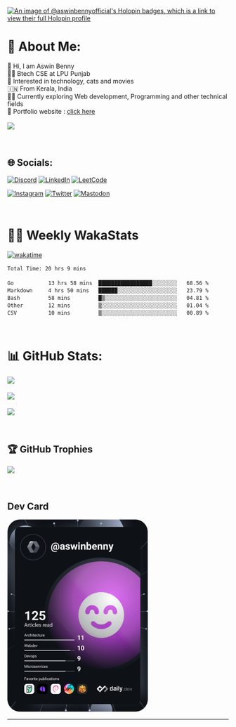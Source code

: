 
[![An image of @aswinbennyofficial's Holopin badges, which is a link to view their full Holopin profile](https://holopin.me/aswinbennyofficial)](https://holopin.io/@aswinbennyofficial)


# 💫 About Me:
👋 Hi, I am Aswin Benny<br>👨‍🎓 Btech CSE at LPU Punjab<br>🤟 Interested in technology, cats and movies<br>🇮🇳 From Kerala, India<br>👨‍💻 Currently exploring Web development, Programming and other technical fields <br>🔗 Portfolio website : <a href="http://aswinbennyofficial.github.io/" target="_blank">click here</a> 
<br/><br/>
[![](https://visitcount.itsvg.in/api?id=aswinbennyofficial&icon=5&color=0)](https://visitcount.itsvg.in)

<br/>

## 🌐 Socials:
[![Discord](https://img.shields.io/badge/Discord-%237289DA.svg?&style=for-the-badge&logo=discord&logoColor=white)](https://discordapp.com/users/863725040738369556) [![LinkedIn](https://img.shields.io/badge/LinkedIn-%230077B5.svg?&style=for-the-badge&logo=linkedin&logoColor=white)](https://linkedin.com/in/aswinbenny) [![LeetCode](https://img.shields.io/badge/dynamic/json?style=for-the-badge&labelColor=black&color=%23ffa116&label=Leetcode&query=solved&url=https%3A%2F%2Fbadge.xyli.tech/%2Fapi%2Fusers%2Faswinbenny&logo=leetcode&logoColor=yellow)](https://leetcode.com/aswinbenny/)  

[![Instagram](https://img.shields.io/badge/Instagram-%23E4405F.svg?&style=for-the-badge&logo=Instagram&logoColor=white)](https://instagram.com/aswinbenny.official) [![Twitter](https://img.shields.io/badge/Twitter-%231DA1F2.svg?&style=for-the-badge&logo=Twitter&logoColor=white)](https://twitter.com/aswinbenny_com) [![Mastodon](https://img.shields.io/badge/mastodon-%237289DA.svg?&style=for-the-badge&logo=mastodon&logoColor=white)](https://fosstodon.org/@aswinbenny)



<br/>

# 👨‍💻 Weekly WakaStats

[![wakatime](https://wakatime.com/badge/user/076b1796-9f78-4f63-9e8a-83832422f7a0.svg)](https://wakatime.com/@076b1796-9f78-4f63-9e8a-83832422f7a0)

<!--START_SECTION:waka-->

```txt
Total Time: 20 hrs 9 mins

Go           13 hrs 58 mins  █████████████████░░░░░░░░   68.56 %
Markdown     4 hrs 50 mins   ██████░░░░░░░░░░░░░░░░░░░   23.79 %
Bash         58 mins         █▒░░░░░░░░░░░░░░░░░░░░░░░   04.81 %
Other        12 mins         ▒░░░░░░░░░░░░░░░░░░░░░░░░   01.04 %
CSV          10 mins         ▒░░░░░░░░░░░░░░░░░░░░░░░░   00.89 %
```

<!--END_SECTION:waka-->

<br/>

# 📊 GitHub Stats:
![](https://github-readme-stats.vercel.app/api?username=aswinbennyofficial&theme=radical&hide_border=false&include_all_commits=false&count_private=true&margin-h=15&margin-w=15) <br/><br/>
![](https://github-readme-streak-stats.herokuapp.com/?user=aswinbennyofficial&theme=radical&hide_border=false&margin-h=15&margin-w=15) <br/><br/>
![](https://github-readme-stats.vercel.app/api/top-langs/?username=aswinbennyofficial&theme=radical&hide_border=false&include_all_commits=true&count_private=true&layout=compact&margin-h=15&margin-w=15) 

<br/> 

## 🏆 GitHub Trophies

![](https://github-profile-trophy.vercel.app/?username=aswinbennyofficial&theme=darkhub&no-frame=false&no-bg=true&margin-h=15&margin-w=15&no-frame=true&row=2&column=3)

<br/>

## Dev Card
<a href="https://app.daily.dev/aswinbenny"><img src="https://github.com/aswinbennyofficial/aswinbennyofficial/blob/main/devcard.svg" width="320" alt="Aswin Benny's Dev Card"/></a>



---

<!-- <a rel="me" href="https://fosstodon.org/@aswinbenny">Mastodon</a> -->



  

